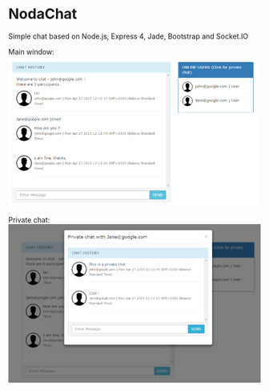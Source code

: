 # NodaChat
Simple chat based on Node.js, Express 4, Jade, Bootstrap and Socket.IO

Main window:
![alt tag](https://github.com/AnCh7/NodaChat/blob/master/example/Screenshot_1.png)

Private chat:
![alt tag](https://github.com/AnCh7/NodaChat/blob/master/example/Screenshot_2.png)